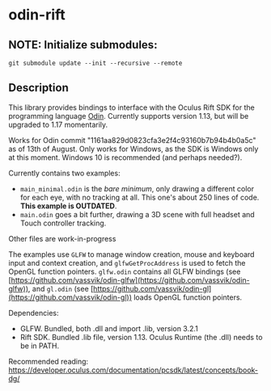 # odin-rift

## NOTE: Initialize submodules:

```
git submodule update --init --recursive --remote
```
## Description

This library provides bindings to interface with the Oculus Rift SDK for the programming language [Odin](https://github.com/gingerBill/Odin). Currently supports version 1.13, but will be upgraded to 1.17 momentarily. 

Works for Odin commit "1161aa829d0823cfa3e2f4c93160b7b94b4b0a5c" as of 13th of August. Only works for Windows, as the SDK is Windows only at this moment. Windows 10 is recommended (and perhaps needed?).


Currently contains two examples: 
 - `main_minimal.odin` is the *bare minimum*, only drawing a different color for each eye, with no tracking at all. This one's about 250 lines of code. **This example is OUTDATED**. 
 - `main.odin` goes a bit further, drawing a 3D scene with full headset and Touch controller tracking. 
 
 Other files are work-in-progress

The examples use `GLFW` to manage window creation, mouse and keyboard input and context creation, and `glfwGetProcAddress` is used to fetch the OpenGL function pointers. `glfw.odin` contains all GLFW bindings (see [https://github.com/vassvik/odin-glfw](https://github.com/vassvik/odin-glfw)), and `gl.odin` (see [https://github.com/vassvik/odin-gl](https://github.com/vassvik/odin-gl)) loads OpenGL function pointers.


Dependencies: 
 - GLFW. Bundled, both .dll and import .lib, version 3.2.1
 - Rift SDK. Bundled .lib file, version 1.13. Oculus Runtime (the .dll) needs to be in PATH. 


 Recommended reading: https://developer.oculus.com/documentation/pcsdk/latest/concepts/book-dg/

